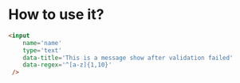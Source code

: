 # How to use it?
```html
<input
	name='name'
	type='text'
	data-title='This is a message show after validation failed'
	data-regex='^[a-z]{1,10}'
 />
 ```